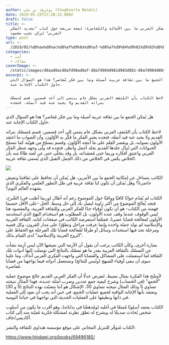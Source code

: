 ```yaml
---
author: يوغرطة بن علي (Youghourta Benali)
date: 2019-05-25T17:28:22.000Z
draft: false
title: >-
  الفكر العربي ما بين الأصالة والمُعاصرة: لمحة سريعة حول كتاب "تجديد الفكر
  العربي" لزكي نجيب محمود
type: post
url: >-
  /2019/05/%d8%aa%d8%ac%d8%af%d9%8a%d8%af-%d8%a7%d9%84%d9%81%d9%83%d8%b1-%d8%a7%d9%84%d8%b9%d8%b1%d8%a8%d9%8a/
categories:
  - كُتب
  - مقالات
coverImage: >-
  /static/images/d8aad8acd8afd98ad8af-d8a7d984d981d983d8b1-d8a7d984d8b9d8b1d8a8d98a/%D8%AA%D8%AC%D8%AF%D9%8A%D8%AF-%D8%A7%D9%84%D9%81%D9%83%D8%B1-%D8%A7%D9%84%D8%B9%D8%B1%D8%A8%D9%8A-.png
excerpt: >-
  هل يُمكن الجمع ما بين ثقافة عربية أصيلة وما بين فكر مُعاصر؟ هذا هو السؤال الذي
  حاول الكتاب الإجابة عنه.


  لاحظ الكتاب بأن المُثقف العربي بشكل عام ينتمي إلى أحد قسمين. قسم مُتمسّك
  بتراثه القديم ولا يحيد عنه قيد أنملة، فتجده
---
```

هل يُمكن الجمع ما بين ثقافة عربية أصيلة وما بين فكر مُعاصر؟ هذا هو السؤال الذي حاول الكتاب الإجابة عنه.

لاحظ الكتاب بأن المُثقف العربي بشكل عام ينتمي إلى أحد قسمين. قسم مُتمسّك بتراثه القديم ولا يحيد عنه قيد أنملة، فتجده يعتبر الفكر ما فكّر به الأوّلون، وأن الصواب ما اعتقد الأولون بصوابه، بل ويقصر العِلم على ما أنتجه الأوّلون. وقسم ينسلخ من هويّته كما تنسلخ الحيوانات التي تُبدّل جلدها القديم بجلد أجمل وأنظر، فتجده قد ولّى وجهه شطر الفكر الغربي واعتنق أفكاره وربما حتى مُعتقداته، بل وقد يتخلّى حتى عن لغته ظانًا منه بأن الخلاص يكمن في الخلاص من ذلك الحِمل الثقيل الذي يُسمى ثقافة عربية.

![](/static/images/d8aad8acd8afd98ad8af-d8a7d984d981d983d8b1-d8a7d984d8b9d8b1d8a8d98a/%D8%AA%D8%AC%D8%AF%D9%8A%D8%AF-%D8%A7%D9%84%D9%81%D9%83%D8%B1-%D8%A7%D9%84%D8%B9%D8%B1%D8%A8%D9%8A-.png)

الكاتب يتساءل عن إمكانية الجمع ما بين الأمرين، هل يُمكن أن نحافظ على ثقافتنا ونعيش حاضرنا؟ وهل يُمكن أن تكون لنا ثقافة عربية في ظل التطور العلمي والفكري الذي يشهده العالم اليوم؟

الكتاب لم يُقدّم جوابًا كافيًا ووافيًا حول الموضوع رغم أنه أطال (وربما أطنب في) الشّرح، فتجد يُعالج الموضوع من أكثر زاوية ليصل بك إلى حل وسط. الحل -على الأقل حسبما فهمته من الكتاب- هو أن نكون أوفياء جدًا للفكر العربي وللثقافة العربية، والمقصود هنا ليس الوقوف عندما وقف عنده الأولون، بل المطلوب هو استخدام النهج الذي استخدمه الأولون لمعالجة قضايا عصرنا. فمثلما استعرضه الكاتب في صفحات كتابه، الثقافة العربية والإسلامية لم تولد جملة واحدة وإنما عرفت مراحل وتطوّرًا على مدار القرون، وكل قضية ومرحلة تجد فيها استحداث وسائل أو طرقًا لمُعالجة قضايا تلك المرحلة مع الحفاظ على "الروح العربية والإسلامية" لدى القيام بذلك.

بعبارة أخرى، وكأن الكاتب يرغب أن يقول أن الأزمة التي نعيشها الآن ليس أزمة نشأت عن التمسّك بالثقافة العربية بقدر ما هو تمسّك بالنتائج التي توصلت إليها أدوات تلك الثقافة لما استعملت على المشاكل والقضايا التي واجهت الفكري العربي آنذاك، وما علينا سوى أن نبقى أوفياء للمنهج (وليس للنتائج) ونستعمل أدواته فيما يواجهنا من قضايا مُعاصرة.

لأوضّح هذا الفكرة بمثال بسيط. لنفرض جدلًا أن الفكر العربي القديم عالج موضوع عملية "الجمع" (في الحساب) وشرح كيفية جمع عددين وضرب أمثلة عديدة، فهذا المثال نتيجته تساوي 5 وذلك المثال نتيجته تساوي 30. الإشكال هو أننا نتشبّث بهذه النتائج (5 و 30) ونعتقد بأنها الإجابة الوافية لجميع عمليات الجمع، في حين أنه يجب أن نعود إلى العملية في ذاتها ونطبقها على العمليات الحديثة التي تواجهنا في حياتنا اليومية.

الكتاب يعتمد أسلوبًا مُمتعًا في أغلبه (ومُدهشًا في بداياته)، وهو أقرب ما يكون من أسلوب شخص يُحادث صديقًا له ويشرح له تطوّر نظرته لمشكلة فكرية مُعيّنة منه إلى كتاب أكاديمي/جاف.

الكتاب مُتوفّر للتنزيل المجاني على موقع مؤسسة هنداوي للثقافة والنشر:

<https://www.hindawi.org/books/69496185/>
